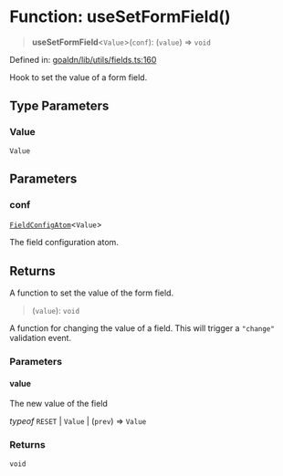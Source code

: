 # Function: useSetFormField()

> **useSetFormField**\<`Value`\>(`conf`): (`value`) => `void`

Defined in: [goaldn/lib/utils/fields.ts:160](https://github.com/aldesgroup/goaldn/blob/6a7943d02984b1a6b41d76a3a483a1484b644076/lib/utils/fields.ts#L160)

Hook to set the value of a form field.

## Type Parameters

### Value

`Value`

## Parameters

### conf

[`FieldConfigAtom`](../type-aliases/FieldConfigAtom.md)\<`Value`\>

The field configuration atom.

## Returns

A function to set the value of the form field.

> (`value`): `void`

A function for changing the value of a field. This will trigger a `"change"`
validation event.

### Parameters

#### value

The new value of the field

*typeof* `RESET` | `Value` | (`prev`) => `Value`

### Returns

`void`
